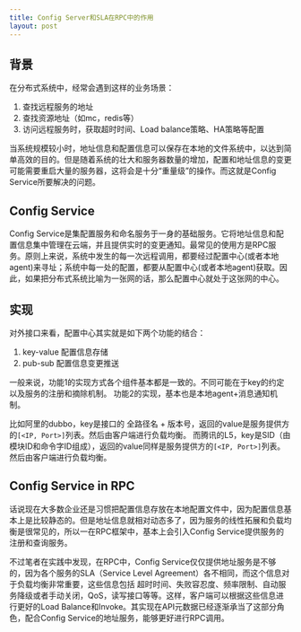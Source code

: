 ```yaml
---
title: Config Server和SLA在RPC中的作用
layout: post
---
```



## 背景

在分布式系统中，经常会遇到这样的业务场景：

1. 查找远程服务的地址
2. 查找资源地址（如mc，redis等）
3. 访问远程服务时，获取超时时间、Load balance策略、HA策略等配置

当系统规模较小时，地址信息和配置信息可以保存在本地的文件系统中，以达到简单高效的目的。但是随着系统的壮大和服务器数量的增加，配置和地址信息的变更可能需要重启大量的服务器，这将会是十分“重量级”的操作。而这就是Config Service所要解决的问题。


## Config Service

Config Service是集配置服务和命名服务于一身的基础服务。它将地址信息和配置信息集中管理在云端，并且提供实时的变更通知。最常见的使用方是RPC服务。原则上来说，系统中发生的每一次远程调用，都要经过配置中心(或者本地agent)来寻址；系统中每一处的配置，都要从配置中心(或者本地agent)获取。因此，如果把分布式系统比喻为一张网的话，那么配置中心就处于这张网的中心。


## 实现

对外接口来看，配置中心其实就是如下两个功能的结合：

1. key-value 配置信息存储
2. pub-sub 配置信息变更推送

一般来说，功能1的实现方式各个组件基本都是一致的。不同可能在于key的约定以及服务的注册和摘除机制。
功能2的实现，基本也是本地agent+消息通知机制。

比如阿里的dubbo，key是接口的 全路径名 + 版本号，返回的value是服务提供方的`[<IP, Port>]`列表。然后由客户端进行负载均衡。
而腾讯的L5，key是SID（由模块ID和命令字ID组成），返回的value同样是服务提供方的`[<IP, Port>]`列表。然后由客户端进行负载均衡。


## Config Service in RPC

话说现在大多数企业还是习惯把配置信息存放在本地配置文件中，因为配置信息基本上是比较静态的。但是地址信息就相对动态多了，因为服务的线性拓展和负载均衡是很常见的，所以一在RPC框架中，基本上会引入Config Service提供服务的注册和查询服务。

不过笔者在实践中发现，在RPC中，Config Service仅仅提供地址服务是不够的，因为各个服务的SLA（Service Level Agreement）各不相同，而这个信息对于负载均衡非常重要，这些信息包括 超时时间、失败容忍度、频率限制、自动服务降级或者手动关闭，QoS，读写接口等等。这样，客户端可以根据这些信息进行更好的Load Balance和Invoke。其实现在API元数据已经逐渐承当了这部分角色，配合Config Service的地址服务，能够更好进行RPC调用。



